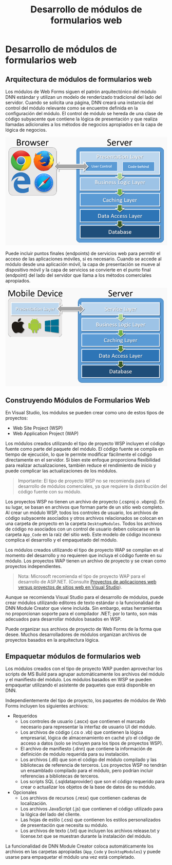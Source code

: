 ﻿---
uid: web-forms-module-development
locale: es
title: Desarrollo de módulos de formularios web
dnnversion: 09.02.00
related-topics: use-module-creator,providers
links: ["[Module Development: DNN Video Library](https://www.dnnsoftware.com/videos/)"]
---

# Desarrollo de módulos de formularios web

## Arquitectura de módulos de formularios web

Los módulos de Web Forms siguen el patrón arquitectónico del módulo DNN estándar y utilizan un modelo de renderizado tradicional del lado del servidor. Cuando se solicita una página, DNN creará una instancia del control del módulo relevante como se encuentre definida en la configuración del módulo. El control de módulo se hereda de una clase de código subyacente que contiene la lógica de presentación y que realiza llamadas adicionales a los métodos de negocios apropiados en la capa de lógica de negocios.

![Arquitectura lógica de un módulo de formularios web.](/images/gra-module-architecture-wf.png)

Puede incluir puntos finales (endpoints) de servicios web para permitir el acceso de las aplicaciones móviles, si es necesario. Cuando se accede al módulo desde una aplicación móvil, la capa de presentación se mueve al dispositivo móvil y la capa de servicios se convierte en el punto final (endpoint) del lado del servidor que llama a los métodos comerciales apropiados.

![Acceso al módulo de formularios web a través de un servicio web](/images/gra-module-architecture-mobile.png)


## Construyendo Módulos de Formularios Web

En Visual Studio, los módulos se pueden crear como uno de estos tipos de proyectos:

*   Web Site Project (WSP)
*   Web Application Project (WAP)

Los módulos creados utilizando el tipo de proyecto WSP incluyen el código fuente como parte del paquete del módulo. El código fuente se compila en tiempo de ejecución, lo que le permite modificar fácilmente el código directamente en el servidor. Si bien este enfoque proporciona flexibilidad para realizar actualizaciones, también reduce el rendimiento de inicio y puede complicar las actualizaciones de los módulos.

> Importante: El tipo de proyecto WSP no se recomienda para el desarrollo de módulos comerciales, ya que requiere la distribución del código fuente con su módulo.

Los proyectos WSP no tienen un archivo de proyecto (.csproj o .vbproj). En su lugar, se basan en archivos que forman parte de un sitio web completo. Al crear un módulo WSP, todos los controles de usuario, los archivos de código subyacente asociados y otros archivos relacionados se colocan en una carpeta de proyecto en la carpeta `DesktopModules`. Todos los archivos de código no asociados con un control de usuario deben colocarse en la carpeta `App_Code` en la raíz del sitio web. Este modelo de código inconexo complica el desarrollo y el empaquetado del módulo.

Los módulos creados utilizando el tipo de proyecto WAP se compilan en el momento del desarrollo y no requieren que incluya el código fuente en su módulo. Los proyectos WAP tienen un archivo de proyecto y se crean como proyectos independientes.

> Nota: Microsoft recomienda el tipo de proyecto WAP para el desarrollo de ASP.NET. (Consulte [Proyectos de aplicaciones web versus proyectos de sitios web en Visual Studio](https://docs.microsoft.com/en-us/previous-versions/aspnet/dd547590(v=vs.110))).

Aunque se recomienda Visual Studio para el desarrollo de módulos, puede crear módulos utilizando editores de texto estándar o la funcionalidad de DNN Module Creator que viene incluida. Sin embargo, estas herramientas no proporcionan soporte para el compilador .NET; por lo tanto, son más adecuados para desarrollar módulos basados en WSP.

Puede organizar sus archivos de proyecto de Web Forms de la forma que desee. Muchos desarrolladores de módulos organizan archivos de proyectos basados en la arquitectura lógica.

## Empaquetar módulos de formularios web

Los módulos creados con el tipo de proyecto WAP pueden aprovechar los scripts de MS Build para agrupar automáticamente los archivos del módulo y el manifiesto del módulo. Los módulos basados en WSP se pueden empaquetar utilizando el asistente de paquetes que está disponible en DNN.

Independientemente del tipo de proyecto, los paquetes de módulos de Web Forms incluyen los siguientes archivos:

*   Requeridos
    * Los controles de usuario (.ascx) que contienen el marcado necesario para representar la interfaz de usuario UI del módulo.
    * Los archivos de código (.cs o .vb) que contienen la lógica empresarial, lógica de almacenamiento en caché y/o el código de acceso a datos (solo se incluyen para los tipos de proyectos WSP).
    * El archivo de manifiesto (.dnn) que contiene la información de definición de módulo requerida para su instalación.
    * Los archivos (.dll) que son el código del módulo compilado y las bibliotecas de referencia de terceros. Los proyectos WSP no tendrán un ensamblado compilado para el módulo, pero podrían incluir referencias a bibliotecas de terceros.
    * Los scripts SQL (.sqldataprovider) que son el código requerido para crear o actualizar los objetos de la base de datos de su módulo.
*   Opcionales
    * Los archivos de recursos (.resx) que contienen cadenas de localización.
    * Los archivos JavaScript (.js) que contienen el código utilizado para la lógica del lado del cliente.
    * Las hojas de estilo (.css) que contienen los estilos personalizados de presentación que necesita su módulo.
    * Los archivos de texto (.txt) que incluyen los archivos release.txt y license.txt que se muestran durante la instalación del módulo.

La funcionalidad de DNN Module Creator coloca automáticamente los archivos en las carpetas apropiadas (`App_Code` y `DesktopModules`) y puede usarse para empaquetar el módulo una vez está completado.
